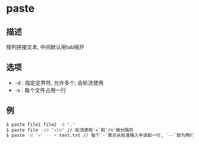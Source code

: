 # paste

## 描述

按列拼接文本, 中间默认用tab隔开

## 选项

- -d : 指定定界符, 允许多个, 会轮流使用
- -s : 每个文件占用一行

## 例
```sh
$ paste file1 file2 -d ","
$ paste file -sd "=\n" // 轮流使用`=`和`/n`做分隔符
$ paste -d '=' -- < test.txt // 每个`-`表示从标准输入中读取一行, `--`即为两行, 这里会用`=`分隔这两行的内容
```
